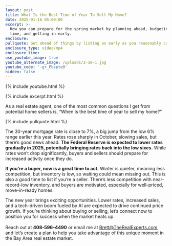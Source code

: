 ```yaml
---
layout: post
title: What Is the Best Time of Year To Sell My Home?
date: 2025-01-16 05:00:00
excerpt: >-
  How you can prepare for the spring market by planning ahead, budgeting your
  time, and getting in early.
enclosure:
pullquote: Get ahead of things by listing as early as you reasonably can.
enclosure_type: video/mp4
enclosure_time:
use_youtube_image: true
youtube_alternate_image: /uploads/2-10-1.jpg
youtube_code: '-gr_Pbzpte0'
hidden: false
---
```

{% include youtube.html %}

{% include excerpt.html %}

As a real estate agent, one of the most common questions I get from potential home sellers is, “When is the best time of year to sell my home?”

{% include pullquote.html %}

The 30-year mortgage rate is close to 7%, a big jump from the low 6% range earlier this year. Rates rose sharply in October, slowing sales, but there’s good news ahead. **The Federal Reserve is expected to lower rates gradually in 2025, potentially bringing rates back into the low sixes.** While rates won’t drop significantly, buyers and sellers should prepare for increased activity once they do.

**If you’re a buyer, now is a great time to act.** Winter is quieter, meaning less competition, but inventory is low, so waiting could mean missing out. This is also a good time to list if you’re a seller. There’s less competition with near-record-low inventory, and buyers are motivated, especially for well-priced, move-in-ready homes.

The new year brings exciting opportunities. Lower rates, increased sales, and a tech-driven boom fueled by AI are expected to drive continued price growth. If you’re thinking about buying or selling, let’s connect now to position you for success when the market heats up.<br><br>Reach out at **408-596-4490** or email me at [Brett@TheRealExperts.com](mailto:Brett@TheRealExperts.com), and let’s create a plan to help you take advantage of this unique moment in the Bay Area real estate market.